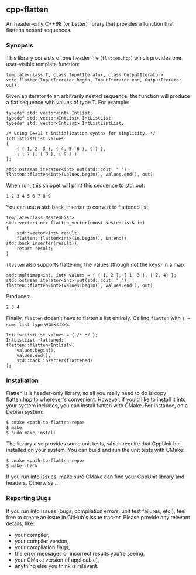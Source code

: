 ## cpp-flatten ##
An header-only C++98 (or better) library that provides a function that
flattens nested sequences.

### Synopsis ###
This library consists of one header file (`flatten.hpp`) which provides one
user-visible template function:

    template<class T, class InputIterator, class OutputIterator>
    void flatten(InputIterator begin, InputIterator end, OutputIterator out);

Given an iterator to an arbitrarily nested sequence, the function will produce
a flat sequence with values of type T. For example:

`````
typedef std::vector<int> IntList;
typedef std::vector<IntList> IntListList;
typedef std::vector<IntList> IntListListList;

/* Using C++11's initialization syntax for simplicity. */
IntListListList values 
{
    { { 1, 2, 3 }, { 4, 5, 6 }, { } },
    { { 7 }, { 8 }, { 9 } }
};

std::ostream_iterator<int> out(std::cout, " ");
flatten::flatten<int>(values.begin(), values.end(), out);
`````

When run, this snippet will print this sequence to std::out:

`````
1 2 3 4 5 6 7 8 9
`````

You can use a std::back\_inserter to convert to flattened list:

`````
template<class NestedList>
std::vector<int> flatten_vector(const NestedList& in)
{
    std::vector<int> result;
    flatten::flatten<int>(in.begin(), in.end(), std::back_inserter(result));
    return result;
} 
`````

`flatten` also supports flattening the values (though not the keys) in a map:

`````
std::multimap<int, int> values = { { 1, 2 }, { 1, 3 }, { 2, 4} };
std::ostream_iterator<int> out(std::cout, " ");
flatten::flatten<int>(values.begin(), values.end(), out);
`````

Produces:

`````
2 3 4
`````

Finally, `flatten` doesn't have to flatten a list entirely. Calling `flatten`
with `T = some list type` works too:

`````
IntListListList values = { /* */ };
IntListList flattened;
flatten::flatten<IntList>(
    values.begin(), 
    values.end(), 
    std::back_inserter(flattened)
);
`````

### Installation ###
Flatten is a header-only library, so all you really need to do is copy 
flatten.hpp to wherever's convenient. However, if you'd like to install 
it into your system includes, you can install flatten with CMake. For
instance, on a Debian system:

`````
$ cmake <path-to-flatten-repo>
$ make
$ sudo make install
`````

The library also provides some unit tests, which require that CppUnit be
installed on your system. You can build and run the unit tests with CMake:

`````
$ cmake <path-to-flatten-repo>
$ make check
`````

If you run into issues, make sure CMake can find your CppUnit library
and headers. Otherwise...

### Reporting Bugs ### 
If you run into issues (bugs, compilation errors, unit test failures, etc.),
feel free to create an issue in GitHub's issue tracker. Please provide any
relevant details, like:

- your compiler, 
- your compiler version,
- your compilation flags, 
- the error messages or incorrect results you're seeing,
- your CMake version (if applicable),
- anything else you think is relevant.
